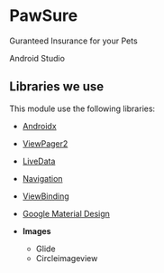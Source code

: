 # PawSure

 Guranteed Insurance for your Pets
 
Android Studio
  
  ## Libraries we use

This module use the following libraries:

- [Androidx](https://developer.android.com/jetpack/androidx)
- [ViewPager2](https://developer.android.com/jetpack/androidx/releases/viewpager2)
- [LiveData](https://developer.android.com/topic/libraries/architecture/livedata)
- [Navigation](https://developer.android.com/guide/navigation)
- [ViewBinding](https://developer.android.com/topic/libraries/view-binding)
- [Google Material Design](https://material.io/develop/android/docs/getting-started)


- **Images**
	- Glide 
	- Circleimageview

  
 

